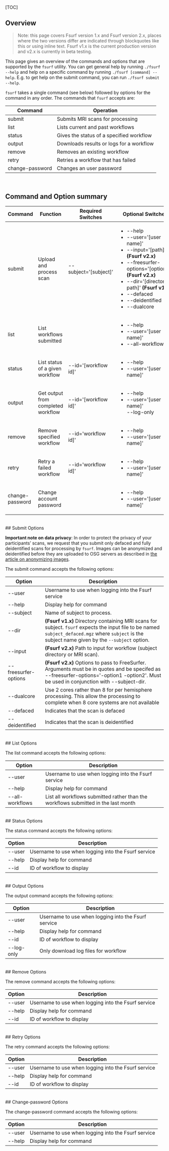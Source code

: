 [title]: - "Fsurf Command Reference"
[TOC]


## Overview

> Note: this page covers Fsurf version 1.x and Fsurf version 2.x, places where
> the two versions differ are indicated through blockquotes like this or using
> inline text. Fsurf v1.x is the current production version and v2.x is
> currently in beta testing.

This page gives an overview of the commands and options that are supported by
the `fsurf` utility.  You can get general help by running `./fsurf --help` and
help on a specific command by running `./fsurf [command] --help`.  E.g. to get
help on the submit command, you can run `./fsurf submit --help`.  

`fsurf` takes a single command (see below) followed by options for the command in
any order.  The commands that `fsurf` accepts are:

| Command | Operation |
| ------- | --------- |
| submit  | Submits MRI scans for processing | 
| list    | Lists current and past workflows |
| status  | Gives the status of a specified workflow | 
| output  | Downloads results or logs for a workflow |
| remove  | Removes an existing workflow | 
| retry   | Retries a workflow that has failed | 
| change-password | Changes an user password | 


<br/>

## Command and Option summary

| Command   | Function    | Required Switches | Optional Switches |
| --------- | ----------- | ---------------   | ------------  |
| submit          | Upload and process scan            | --subject='[subject]' | <ul><li>--help</li> <li>--user='[user name]'</li><li>--input='[path]' <b>(Fsurf v2.x)</b></li></li><li>--freesurfer-options='[options]' <b>(Fsurf v2.x)</b></li><li>--dir='[directory path]' <b>(Fsurf v1.x)</b></li><li>--defaced</li><li>--deidentified</li><li>--dualcore</li></ul> |
| list            | List workflows submitted           | | <ul><li>--help</li> <li>--user='[user name]'</li><li>--all-workflows</li></ul> |
| status          | List status of a given workflow    | --id='[workflow id]' | <ul><li>--help</li> <li>--user='[user name]'</li></ul>  |
| output          | Get output from completed workflow | --id='[workflow id]' | <ul><li>--help</li> <li>--user='[user name]'</li>--log-only</li></ul> |
| remove          | Remove specified workflow          | --id='workflow id]' |<ul><li>--help</li> <li>--user='[user name]'</li></ul> |
| retry           | Retry a failed workflow            | --id='workflow id]' |<ul><li>--help</li> <li>--user='[user name]'</li></ul> |
| change-password | Change account password            |  | <ul><li>--help</li> <li>--user='[user name]'</li></ul> |


<br/>
## Submit Options

**Important note on data privacy**:  In order to protect the privacy of your
participants’ scans, we request that you submit only defaced and fully
deidentified scans for processing by `fsurf`.  Images can be anonymized and
deidentified before they are uploaded to OSG servers as described in [the
article on anonymizing
images](https://support.opensciencegrid.org/support/solutions/articles/12000008493-anonymizing-images).

The submit command accepts the following options:

| Option | Description |
| ------ | ----------- |
| --user | Username to use when logging into the Fsurf service |
| --help | Display help for command |
| --subject | Name of subject to process.  | 
| --dir | <b>(Fsurf v1.x)</b> Directory containing MRI scans for subject.  `fsurf` expects the input file to be named `subject_defaced.mgz` where `subject` is the subject name given by the `--subject` option. |
| --input | <b>(Fsurf v2.x)</b> Path to input for workflow (subject directory or MRI scan). |
| --freesurfer-options | <b>(Fsurf v2.x)</b> Options to pass to FreeSurfer. Arguments must be in quotes and be specifed as --freesurfer-options='-option1 -option2'. Must be used in conjunction with --subject-dir. |
| --dualcore | Use 2 cores rather than 8 for per hemisphere processing.  This allow the processing to complete when 8 core systems are not available |
| --defaced | Indicates that the scan is defaced |
| --deidentified | Indicates that the scan is deidentified |

<br />
## List Options

The list command accepts the following options:

| Option | Description |
| ------ | ----------- |
| --user | Username to use when logging into the Fsurf service |
| --help | Display help for command |
| --all-workflows | List all workflows submitted rather than the workflows submitted in the last month | 

<br />
## Status Options

The status command accepts the following options:

| Option | Description |
| ------ | ----------- |
| --user | Username to use when logging into the Fsurf service |
| --help | Display help for command |
| --id   | ID of workflow to display |

<br />
## Output Options

The output command accepts the following options:

| Option | Description |
| ------ | ----------- |
| --user | Username to use when logging into the Fsurf service |
| --help | Display help for command |
| --id   | ID of workflow to display |
| --log-only | Only download log files for workflow  |

<br />
## Remove Options

The remove command accepts the following options:

| Option | Description |
| ------ | ----------- |
| --user | Username to use when logging into the Fsurf service |
| --help | Display help for command |
| --id   | ID of workflow to display |

<br />
## Retry Options

The retry command accepts the following options:

| Option | Description |
| ------ | ----------- |
| --user | Username to use when logging into the Fsurf service |
| --help | Display help for command |
| --id   | ID of workflow to display |

<br />
## Change-password Options

The change-password command accepts the following options:

| Option | Description |
| ------ | ----------- |
| --user | Username to use when logging into the Fsurf service |
| --help | Display help for command |

<br />
